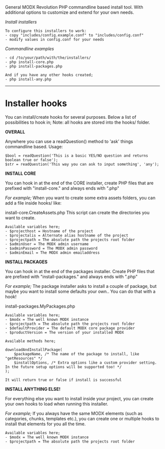 General MODX Revolution PHP commandline based install tool.
With additional options to customize and extend for your own needs.

*Install installers*

```no-highlight
To configure this installers to work:
- copy "includes/config.example.conf" to "includes/config.conf"
- modify values in config.conf for your needs
```

*Commandline examples*

```no-highlight
- cd /to/your/path/with/the/installers/
- php install-core.php
- php install-packages.php

And if you have any other hooks created;
- php install-any.php
```

***

Installer hooks
=====================

You can install/create hooks for several purposes. Below a list of
possibilities to hook in;
Note: all hooks are stored into the hooks/ folder.


**OVERALL**

Anywhere you can use a readQuestion() method to 'ask'
things commandline based. Usage:

```no-highlight
$bool = readQuestion('This is a basic YES/NO question and returns boolean true or false');
$str = readQuestion('This way you can ask to input something', 'any');
```

**INSTALL CORE**

You can hook in at the end of the CORE installer, create PHP files
that are prefixed with "install-core." and always ends with ".php"

*For example;*
When you want to create some extra assets folders, you can add a file inside hooks/ like:

install-core.CreateAssets.php
This script can create the directories you want to create.

```no-highlight
Available variables here;
- $projecthost = Hostname of the project
- $projectalis = Alternate alias hostname of the project
- $projectpath = The absolute path the projects root folder
- $adminUser = The MODX admin username
- $adminPassword = The MODX admin password
- $adminEmail = The MODX admin emailaddress
```

**INSTALL PACKAGES**

You can hook in at the end of the packages installer. Create PHP files
that are prefixed with "install-packages." and always ends with ".php"

*For example;*
The package installer asks to install a couple of package, but maybe you
want to install some defaults your own.. You can do that with a hook!

install-packages.MyPackages.php

```no-highlight
Available variables here;
- $modx = The well known MODX instance
- $projectpath = The absolute path the projects root folder
- $defaultProvider = The default MODX core package provider
- $productVersion = The version of your installed MODX

Available methods here;

downloadAndInstallPackage(
    $packageName, /* The name of the package to install, like "getResources" */
    $installOptions, /* Extra options like a custom provider setting. In the future setup options will be supported too! */
);

It will return true or false if install is successful
```

**INSTALL ANYTHING ELSE!**

For everything else you want to install inside your project, you can create
your own hooks to load when running this installer.

*For example;*
If you always have the same MODX elements (such as categories,
chunks, templates etc.), you can create one or multiple hooks to install
that elements for you all the time.

```no-highlight
Available variables here;
- $modx = The well known MODX instance
- $projectpath = The absolute path the projects root folder
```
